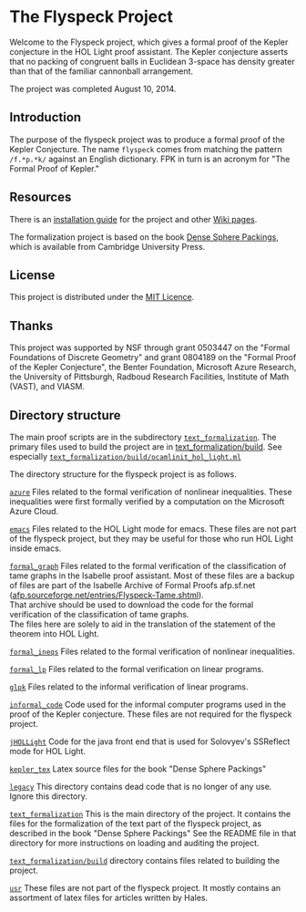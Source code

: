 # The Flyspeck Project

Welcome to the Flyspeck project, which gives a formal proof of the Kepler conjecture
in the HOL Light proof assistant.  The Kepler conjecture asserts that no packing of congruent balls
in Euclidean 3-space has density greater than that of the familiar cannonball arrangement. 

The project was completed August 10, 2014.

## Introduction

The purpose of the flyspeck project was to produce a formal proof of the Kepler Conjecture. The name `flyspeck` comes from matching the pattern `/f.*p.*k/` against an English dictionary. FPK in turn is an acronym for "The Formal Proof of Kepler."

## Resources

There is an [installation guide](https://github.com/flyspeck/flyspeck/wiki/Installation%20Guide) for the project and other [Wiki pages](https://github.com/flyspeck/flyspeck/wiki/).

The formalization project is based on the book [Dense Sphere Packings](downloads/DenseSpherePackings.pdf), which is available from Cambridge University Press.

## License

This project is distributed under the [MIT Licence](http://opensource.org/licenses/mit-license.php).

## Thanks

This project was supported by NSF through grant 0503447 on the "Formal Foundations of Discrete Geometry" and grant 0804189 on the "Formal Proof of the Kepler Conjecture", the Benter Foundation, Microsoft Azure Research, the University of Pittsburgh, Radboud Research Facilities, Institute of Math (VAST), and VIASM.

## Directory structure 

The main proof scripts are in the subdirectory 
[`text_formalization`](text_formalization).
The primary files used to build the project are in 
[text_formalization/build](text_formalization/build).
See especially [`text_formalization/build/ocamlinit_hol_light.ml`](text_formalization/build/ocamlinit_hol_light.ml)

The directory structure for the flyspeck project is as follows.

[`azure`](azure)
 Files related to the formal verification of nonlinear inequalities.
 These inequalities were first formally verified by a computation on the Microsoft Azure Cloud.

[`emacs`](emacs)
  Files related to the HOL Light mode for emacs.
  These files are not part of the flyspeck project, but they may be useful for those who run HOL Light inside emacs.

[`formal_graph`](formal_graph)
  Files related to the formal verification of the classification of tame graphs in
  the Isabelle proof assistant.  Most of these files are a backup of files are part of the
  Isabelle Archive of Formal Proofs 
  afp.sf.net ([afp.sourceforge.net/entries/Flyspeck-Tame.shtml](http://afp.sourceforge.net/entries/Flyspeck-Tame.shtml)).  
  That archive should be used to download
  the code for the formal verification of the classification  of tame graphs.  
  The files here are solely to aid in 
  the translation of the statement of the theorem into HOL Light.

[`formal_ineqs`](formal_ineqs)
  Files related to the formal verification of nonlinear inequalities.

[`formal_lp`](formal_lp)
  Files related to the formal verification on linear programs.

[`glpk`](glpk)
  Files related to the informal verification of linear programs.  

[`informal_code`](informal_code)
  Code used for the informal computer programs used in the proof of the Kepler conjecture.
  These files are not required for the flyspeck project.
  
[`jHOLLight`](jHOLLight)
  Code for the java front end that is used for Solovyev's SSReflect mode for HOL Light.

[`kepler_tex`](kepler_tex)
  Latex source files for the book "Dense Sphere Packings"

[`legacy`](legacy)
  This directory contains dead code that is no longer of any use. Ignore this directory.

[`text_formalization`](text_formalization)
  This is the main directory of the project. It contains the files for the formalization of the
  text part of the flyspeck project, as described in the book "Dense Sphere Packings"
  See the README file in that directory 
  for more instructions on loading and auditing the project.

  [`text_formalization/build`](text_formalization/build) directory contains files related to building the project.

[`usr`](usr)
  These files are not part of the flyspeck project.
  It mostly contains an assortment of latex files for articles written by Hales.
  
